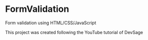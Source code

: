 # FormValidation
Form validation using HTML/CSS/JavaScript

This project was created following the YouTube tutorial of DevSage

